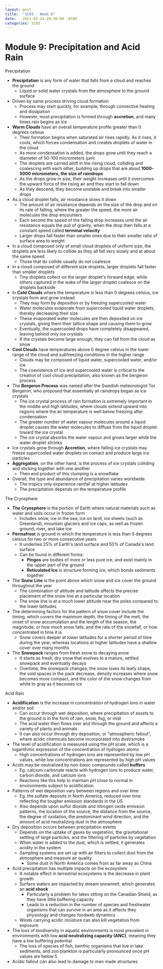 ```yaml
---
layout: post
title:  "1C03 - Week 6"
date:   2021-02-24 20:30:00 -0500
categories: 1C03
---
```


Module 9: Precipitation and Acid Rain
===

Precipitation
- **Precipitation** is any form of water that falls from a cloud and reaches the ground
    - Liquid or solid water crystals from the atmosphere to the ground surface
- Driven by same process driving cloud formation
    - Process may start quickly, for example, through convective heating and dissipation
    - However, most precipitation is formed through **accretion**, and many times rain begins as ice
- **Warm Clouds** have an overall temperature profile greater than 0 degrees celsius
    - Their formation begins when saturated air rises rapidly. As it rises, it cools, which forces condensation and creates droplets of water in the cloud
    - As more condensation is added, the drops grow until they reach a diameter of 50-100 micrometers ($\mu m$)
    - The droplets are carried aloft in the rising cloud, colliding and coalescing with each other, building up drops that are about **1000-5000 micrometers, the size of raindrops**
    - As the drops grow in size, their weight increases until it overcomes the upward force of the rising air and they start to fall down
    - As they descend, they become unstable and break into smaller drops
- As a cloud droplet falls, air resistance slows it down
    - The amount of air resistance depends on the size of the drop and on its rate of falling, where the greater the speed, the more air molecules the drop encounters
    - Each second the speed of the falling drop increases until the air resistance equals the pull of gravity, when the drop then falls at a constant speed called **terminal velocity**
    - Larger drops fall faster than smaller ones due to their smaller ratio of surface area to weight
- In a cloud composed only of small cloud droplets of uniform size, the droplets are less likely to collide as they all fall very slowly and at about the same speed
    - Those that do collide usually do not coalesce
- In a cloud composed of different size droplets, larger droplets fall faster than smaller droplets
    - Tiny droplets collect on the larger droplet's forward edge, while others captured in the wake of the larger droplet coalesce on the droplets backside
- In **Cold Clouds** where the temperature is less than 0 degrees celsius, ice crystals form and grow instead
    - They may form by deposition or by freezing supercooled water
    - Water molecules evaporate from supercooled liquid water droplets, thereby decreasing their size
    - These evaporated water molecules are then deposited on ice crystals, giving them their lattice shape and causing them to grow
    - Eventually, the supercooled drops have completely disappeared, leaving behind only ice crystals
    - If the crystals become large enough, they can fall from the cloud as snow
- **Cool Clouds** have temperatures above 0 degree celsius in the lower range of the cloud and subfreezing conditions in the higher range
    - Clouds may be composed of liquid water, supercooled water, and/or ice
    - The coexistence of ice and supercooled water is critical to the creation of cool cloud precipitation, also known as the bergeron process
- The **Bergeron Process** was named after the Swedish meteorologist Tor Bergeron, who proposed that essentially all raindrops began as ice crystals
    - The ice crystal process of rain formation is extremely important in the middle and high latitudes, where clouds extend upward into regions where the air temperature is well below freezing after condensation
    - The greater number of water vapour molecules around a liquid droplet causes the water molecules to diffuse from the liquid droplet toward the ice crystal
    - The ice crystal absorbs the water vapour and grows larger while the water droplet shrinks
- Ice crystals grow through **Accretion**, where falling ice crystals may freeze supercooled water droplets on contact and produce large ice particles
- **Aggregation**, on the other hand, is the process of ice crystals colliding and sticking together with one another
    - Then end product of this clumping is a snowflake
- Overall, the type and abundance of precipitation varies worldwide
    - The tropics only experience rainfall at higher latitudes
    - The precipitation depends on the temperature profile

The Cryosphere
- **The Cryosphere** is the portion of Earth where natural materials such as water and soils occur in frozen form
    - Includes snow, ice in the sea, ice on land, ice sheets (such as Greenland), mountain glaciers and ice caps, as well as frozen ground, river, and lake ice
- **Permafrost** is ground in which the temperature is less than 0 degrees celsius for two or more consecutive years
    - It underlies 25% of Earth's land surface and 50% of Canada's land surface
    - Can be found in different forms:
        - **Pingos** are bodies of more or less pure ice, and exist mainly in the upper part of the ground
        - **Reticulated Ice** is structure forming ice, which bonds sediments together
- The **Snow Line** is the point above which snow and ice cover the ground throughout the year
    - The combination of altitude and latitude affects the precise placement of the snow line at a particular location
    - The snow line is at a much lower altitude near the poles compared to the lower latitudes
- The determining factors for the pattern of snow cover include the timing, which covers the maximum depth, the timing of the melt, the onset of snow accumulation and the length of the season, the magnitude, or how much snow falls, and the rate of the snowfall, or how concentrated in time it is
    - Snow covers deeper at lower latitudes for a shorter period of time during the year, whereas locations at higher latitudes have a shallow cover over many months
- The **Snowpack** ranges from fresh snow to decaying snow
    - It starts as fresh, dry snow that evolves to a mature, settled snowpack and eventually decays
    - Overtime, the snowpack changes; the snow loses its leafy shape, the void spaces in the pack decrease, density increases where snow becomes more compact, and the color of the snow changes from white to gray as it becomes ice

Acid Rain
- **Acidification** is the increase in concentration of hydrogen ions in water and/or soil
    - Can occur through wet deposition, where precipitation of assets to the ground is in the form of rain, snow, fog, or mist
    - The acid water then flows over and through the ground and affects a variety of plants and animals
    - It can also occur through dry deposition, or "atmospheric fallout", where acidic chemicals become incorporated into dust/smoke
- The level of acidification is measured using the pH scale, which is a logarithmic expression of the concentration of hydrogen atoms
    - High concentrations of hydrogen ions are represented by low pH values, while low concentrations are represented by high pH values
- Acids may be neutralized by non-basic compounds called **buffers**
    - Eg. calcium carbonate reacts with hydrogen ions to produce water, carbon dioxide, and calcium ions
    - Reactions like this help to maintain pH close to normal in environments subject to acidification
- Patterns of wet deposition vary between regions and over time
    - Eg. the sulfate deposits in North America, reduced over time reflecting the tougher emission standards in the US
    - Also depends upon sulfur dioxide and nitrogen oxide emission patterns, the location of the source, the distance from the source, the degree of oxidation, the predominant wind direction, and the amount of acid neutralizing dust in the atmosphere
- Dry deposition occurs between precipitation events
    - Depends on the uptake of gases by vegetation, the gravitational settling of large particles, and the filtering of particles by vegetation
    - When water is added to the dust, which is settled, it generates acidity in the system
    - Sampling systems are set up with air filters to collect dust from the atmosphere and measure air quality
        - Some dust in North America comes from as far away as China
- Acid precipitation has multiple impacts on the ecosystem
    - A notable effect in terrestrial ecosystems is the decrease in plant growth
    - Surface waters are impacted by stream snowmelt, which generates an **acid shock**
        - Particularly a problem for lakes sitting on the Canadian Shield, as they have little buffering capacity
        - Leads to a reduction in the number of species and freshwater organisms that can survive in an area as it affects they physiology and changes foodweb dynamics
    - Winds carrying acidic moisture can also kill vegetation from exposure
- The loss of biodiversity in aquatic environments is most prevalent in environments with low **acid neutralizing capacity (ANC)**, meaning they have a low buffering potential
    - The loss of species of fish, benthic organisms that live in lake sediments, and zoo plankton is particularly pronounced once pH values are below 5
- Acidic fallout can also lead to damage to man made structures
